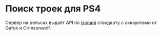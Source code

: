 # Поиск троек для PS4

Сервер на рельсах выдаёт API по [jsonapi](jsonapi.org) стандарту с аккаунтами от Gafuk и Crimsonwolf.

